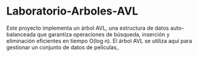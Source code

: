 # Laboratorio-Arboles-AVL
Este proyecto implementa un árbol AVL, una estructura de datos auto-balanceada que garantiza operaciones de búsqueda, inserción y eliminación eficientes en tiempo O(log n). El árbol AVL se utiliza aquí para gestionar un conjunto de datos de películas,.

